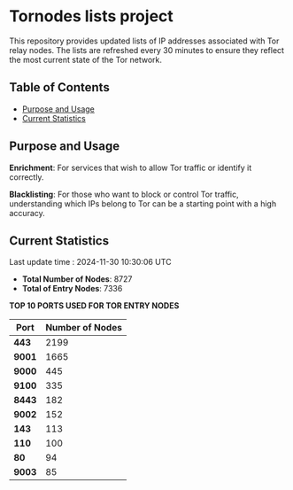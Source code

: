 # Tornodes lists project

This repository provides updated lists of IP addresses associated with Tor relay nodes. The lists are refreshed every 30 minutes to ensure they reflect the most current state of the Tor network.

## Table of Contents

- [Purpose and Usage](#purpose-and-usage)
- [Current Statistics](#current-statistics)


## Purpose and Usage

**Enrichment**: For services that wish to allow Tor traffic or identify it correctly.

**Blacklisting**: For those who want to block or control Tor traffic, understanding which IPs belong to Tor can be a starting point with a high accuracy.

## Current Statistics

Last update time : 2024-11-30 10:30:06 UTC

- **Total Number of Nodes**: 8727
- **Total of Entry Nodes**: 7336

**TOP 10 PORTS USED FOR TOR ENTRY NODES**

| **Port** | **Number of Nodes** |
|------|-----------------|
| **443**   | 2199  |
| **9001**   | 1665  |
| **9000**   | 445  |
| **9100**   | 335  |
| **8443**   | 182  |
| **9002**   | 152  |
| **143**   | 113  |
| **110**   | 100  |
| **80**   | 94  |
| **9003**   | 85  |

